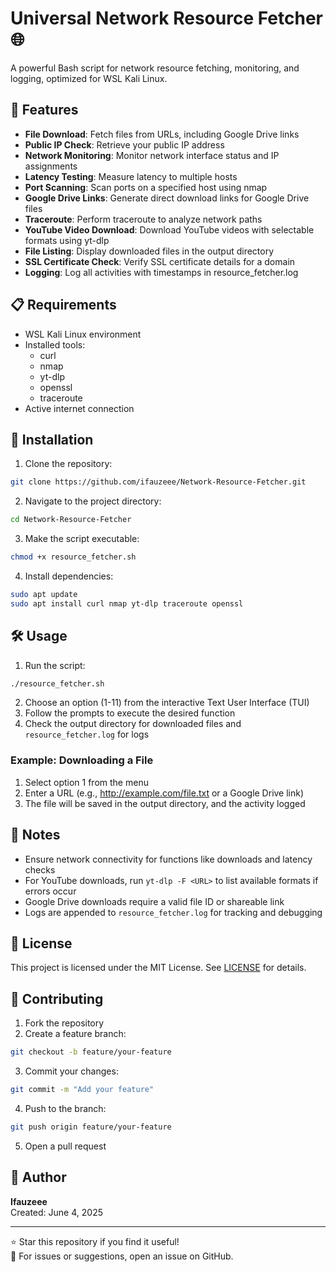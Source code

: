 # Universal Network Resource Fetcher 🌐

A powerful Bash script for network resource fetching, monitoring, and logging, optimized for WSL Kali Linux.

## 🌟 Features

- **File Download**: Fetch files from URLs, including Google Drive links
- **Public IP Check**: Retrieve your public IP address
- **Network Monitoring**: Monitor network interface status and IP assignments
- **Latency Testing**: Measure latency to multiple hosts
- **Port Scanning**: Scan ports on a specified host using nmap
- **Google Drive Links**: Generate direct download links for Google Drive files
- **Traceroute**: Perform traceroute to analyze network paths
- **YouTube Video Download**: Download YouTube videos with selectable formats using yt-dlp
- **File Listing**: Display downloaded files in the output directory
- **SSL Certificate Check**: Verify SSL certificate details for a domain
- **Logging**: Log all activities with timestamps in resource_fetcher.log

## 📋 Requirements

- WSL Kali Linux environment
- Installed tools:
  - curl
  - nmap
  - yt-dlp
  - openssl
  - traceroute
- Active internet connection

## 🚀 Installation

1. Clone the repository:
```bash
git clone https://github.com/ifauzeee/Network-Resource-Fetcher.git
```

2. Navigate to the project directory:
```bash
cd Network-Resource-Fetcher
```

3. Make the script executable:
```bash
chmod +x resource_fetcher.sh
```

4. Install dependencies:
```bash
sudo apt update
sudo apt install curl nmap yt-dlp traceroute openssl
```

## 🛠️ Usage

1. Run the script:
```bash
./resource_fetcher.sh
```

2. Choose an option (1-11) from the interactive Text User Interface (TUI)
3. Follow the prompts to execute the desired function
4. Check the output directory for downloaded files and `resource_fetcher.log` for logs

### Example: Downloading a File
1. Select option 1 from the menu
2. Enter a URL (e.g., http://example.com/file.txt or a Google Drive link)
3. The file will be saved in the output directory, and the activity logged

## 📝 Notes

- Ensure network connectivity for functions like downloads and latency checks
- For YouTube downloads, run `yt-dlp -F <URL>` to list available formats if errors occur
- Google Drive downloads require a valid file ID or shareable link
- Logs are appended to `resource_fetcher.log` for tracking and debugging

## 📄 License

This project is licensed under the MIT License. See [LICENSE](LICENSE) for details.

## 🤝 Contributing

1. Fork the repository
2. Create a feature branch:
```bash
git checkout -b feature/your-feature
```

3. Commit your changes:
```bash
git commit -m "Add your feature"
```

4. Push to the branch:
```bash
git push origin feature/your-feature
```

5. Open a pull request

## 👤 Author

**Ifauzeee**  
Created: June 4, 2025  

---

⭐ Star this repository if you find it useful!  
📧 For issues or suggestions, open an issue on GitHub.